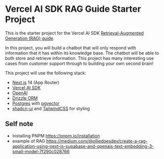 # Vercel AI SDK RAG Guide Starter Project

This is the starter project for the Vercel AI SDK [Retrieval-Augmented Generation (RAG) guide](https://sdk.vercel.ai/docs/guides/rag-chatbot).

In this project, you will build a chatbot that will only respond with information that it has within its knowledge base. The chatbot will be able to both store and retrieve information. This project has many interesting use cases from customer support through to building your own second brain!

This project will use the following stack:

- [Next.js](https://nextjs.org) 14 (App Router)
- [Vercel AI SDK](https://sdk.vercel.ai/docs)
- [OpenAI](https://openai.com)
- [Drizzle ORM](https://orm.drizzle.team)
- [Postgres](https://www.postgresql.org/) with [ pgvector ](https://github.com/pgvector/pgvector)
- [shadcn-ui](https://ui.shadcn.com) and [TailwindCSS](https://tailwindcss.com) for styling

## Self note

- Installing PNPM https://pnpm.io/installation
- example of RAG https://medium.com/@olliedoesdev/create-a-rag-application-using-next-js-supabase-and-openais-text-embedding-3-small-model-7f290c028766
